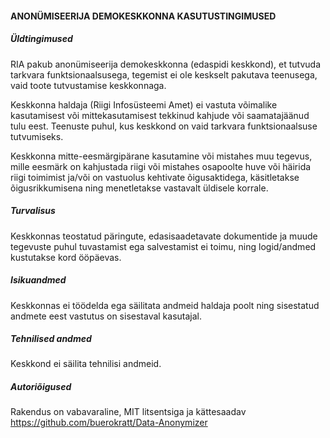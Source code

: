 #### ANONÜMISEERIJA DEMOKESKKONNA KASUTUSTINGIMUSED

##### Üldtingimused  
RIA pakub anonümiseerija demokeskkonna (edaspidi keskkond), et tutvuda tarkvara funktsionaalsusega, tegemist ei ole keskselt pakutava teenusega, vaid toote tutvustamise keskkonnaga.  

Keskkonna haldaja (Riigi Infosüsteemi Amet) ei vastuta võimalike kasutamisest või mittekasutamisest tekkinud kahjude või saamatajäänud tulu eest. Teenuste puhul, kus keskkond on vaid tarkvara funktsionaalsuse tutvumiseks.  

Keskkonna mitte-eesmärgipärane kasutamine või mistahes muu tegevus, mille eesmärk on kahjustada riigi või mistahes osapoolte huve või häirida riigi toimimist ja/või on vastuolus kehtivate õigusaktidega, käsitletakse õigusrikkumisena ning menetletakse vastavalt üldisele korrale.  

##### Turvalisus  

Keskkonnas teostatud päringute, edasisaadetavate dokumentide ja muude tegevuste puhul tuvastamist ega salvestamist ei toimu, ning logid/andmed kustutakse kord ööpäevas. 

##### Isikuandmed  

Keskkonnas ei töödelda ega säilitata andmeid haldaja poolt ning sisestatud andmete eest vastutus on sisestaval kasutajal.  

##### Tehnilised andmed  

Keskkond ei säilita tehnilisi andmeid.  

##### Autoriõigused  

Rakendus on vabavaraline, MIT litsentsiga ja kättesaadav https://github.com/buerokratt/Data-Anonymizer
